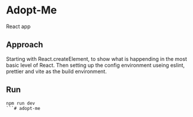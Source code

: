 # Adopt-Me
React app 

## Approach
Starting with React.createElement, to show what is happending in the most basic level of React. Then setting up the config environment useing eslint, prettier and vite as the build environment.


## Run 
```
npm run dev
```# adopt-me
